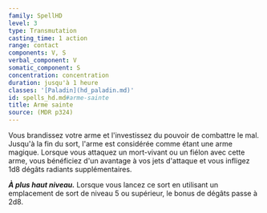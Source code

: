 ```yaml
---
family: SpellHD
level: 3
type: Transmutation
casting_time: 1 action
range: contact
components: V, S
verbal_component: V
somatic_component: S
concentration: concentration
duration: jusqu'à 1 heure
classes: '[Paladin](hd_paladin.md)'
id: spells_hd.md#arme-sainte
title: Arme sainte
source: (MDR p324)
---
```


Vous brandissez votre arme et l'investissez du pouvoir de combattre le mal. Jusqu'à la fin du sort, l'arme est considérée comme étant une arme magique. Lorsque vous attaquez un mort-vivant ou un fiélon avec cette arme, vous bénéficiez d'un avantage à vos jets d'attaque et vous infligez 1d8 dégâts radiants supplémentaires.

**_À plus haut niveau._** Lorsque vous lancez ce sort en utilisant un emplacement de sort de niveau 5 ou supérieur, le bonus de dégâts passe à 2d8.

